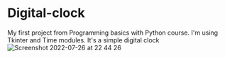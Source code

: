 # Digital-clock
My first project from Programming basics with Python course.
I'm using Tkinter and Time modules.
It's a simple digital clock
![Screenshot 2022-07-26 at 22 44 26](https://user-images.githubusercontent.com/105737781/181098690-855ca477-58c3-4537-a940-6fcdc9251656.png)
